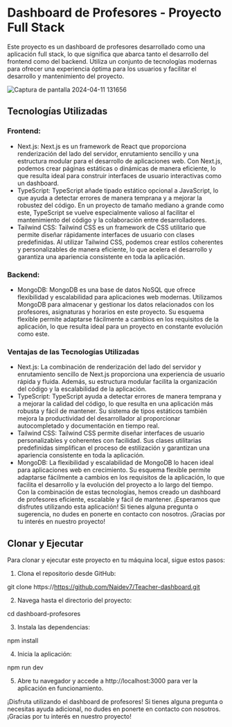 # Dashboard de Profesores - Proyecto Full Stack
Este proyecto es un dashboard de profesores desarrollado como una aplicación full stack, lo que significa que abarca tanto el desarrollo del frontend como del backend. Utiliza un conjunto de tecnologías modernas para ofrecer una experiencia óptima para los usuarios y facilitar el desarrollo y mantenimiento del proyecto.

![Captura de pantalla 2024-04-11 131656](https://github.com/Naidev7/Teacher-dashboard/assets/150022253/f4c05d81-1f1c-491b-869b-b9bfe578df7c)


## Tecnologías Utilizadas
### Frontend:
- Next.js: Next.js es un framework de React que proporciona renderización del lado del servidor, enrutamiento sencillo y una estructura modular para el desarrollo de aplicaciones web. Con Next.js, podemos crear páginas estáticas o dinámicas de manera eficiente, lo que resulta ideal para construir interfaces de usuario interactivas como un dashboard.
- TypeScript: TypeScript añade tipado estático opcional a JavaScript, lo que ayuda a detectar errores de manera temprana y a mejorar la robustez del código. En un proyecto de tamaño mediano a grande como este, TypeScript se vuelve especialmente valioso al facilitar el mantenimiento del código y la colaboración entre desarrolladores.
- Tailwind CSS: Tailwind CSS es un framework de CSS utilitario que permite diseñar rápidamente interfaces de usuario con clases predefinidas. Al utilizar Tailwind CSS, podemos crear estilos coherentes y personalizables de manera eficiente, lo que acelera el desarrollo y garantiza una apariencia consistente en toda la aplicación.
### Backend:
- MongoDB: MongoDB es una base de datos NoSQL que ofrece flexibilidad y escalabilidad para aplicaciones web modernas. Utilizamos MongoDB para almacenar y gestionar los datos relacionados con los profesores, asignaturas y horarios en este proyecto. Su esquema flexible permite adaptarse fácilmente a cambios en los requisitos de la aplicación, lo que resulta ideal para un proyecto en constante evolución como este.
### Ventajas de las Tecnologías Utilizadas
- Next.js: La combinación de renderización del lado del servidor y enrutamiento sencillo de Next.js proporciona una experiencia de usuario rápida y fluida. Además, su estructura modular facilita la organización del código y la escalabilidad de la aplicación.
- TypeScript: TypeScript ayuda a detectar errores de manera temprana y a mejorar la calidad del código, lo que resulta en una aplicación más robusta y fácil de mantener. Su sistema de tipos estáticos también mejora la productividad del desarrollador al proporcionar autocompletado y documentación en tiempo real.
- Tailwind CSS: Tailwind CSS permite diseñar interfaces de usuario personalizables y coherentes con facilidad. Sus clases utilitarias predefinidas simplifican el proceso de estilización y garantizan una apariencia consistente en toda la aplicación.
- MongoDB: La flexibilidad y escalabilidad de MongoDB lo hacen ideal para aplicaciones web en crecimiento. Su esquema flexible permite adaptarse fácilmente a cambios en los requisitos de la aplicación, lo que facilita el desarrollo y la evolución del proyecto a lo largo del tiempo.
Con la combinación de estas tecnologías, hemos creado un dashboard de profesores eficiente, escalable y fácil de mantener. ¡Esperamos que disfrutes utilizando esta aplicación! Si tienes alguna pregunta o sugerencia, no dudes en ponerte en contacto con nosotros. ¡Gracias por tu interés en nuestro proyecto!

## Clonar y Ejecutar
Para clonar y ejecutar este proyecto en tu máquina local, sigue estos pasos:

1. Clona el repositorio desde GitHub:


git clone https://https://github.com/Naidev7/Teacher-dashboard.git

2. Navega hasta el directorio del proyecto:

cd dashboard-profesores

3. Instala las dependencias:

npm install

4. Inicia la aplicación:

npm run dev

5. Abre tu navegador y accede a http://localhost:3000 para ver la aplicación en funcionamiento.

¡Disfruta utilizando el dashboard de profesores! Si tienes alguna pregunta o necesitas ayuda adicional, no dudes en ponerte en contacto con nosotros. ¡Gracias por tu interés en nuestro proyecto!
